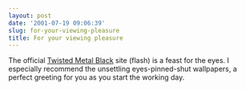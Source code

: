 ```yaml
---
layout: post
date: '2001-07-19 09:06:39'
slug: for-your-viewing-pleasure
title: For your viewing pleasure
---
```


The official [Twisted Metal Black](http://www.scea.com/games/categories/shooter/TMB/home.html) site (flash) is a feast for the eyes. I especially recommend the unsettling eyes-pinned-shut wallpapers, a perfect greeting for you as you start the working day.